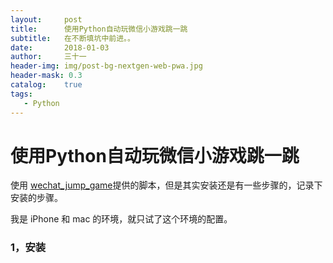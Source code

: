 ```yaml
---
layout:     post
title:      使用Python自动玩微信小游戏跳一跳
subtitle:   在不断填坑中前进。。
date:       2018-01-03
author:     三十一
header-img: img/post-bg-nextgen-web-pwa.jpg
header-mask: 0.3
catalog:    true
tags:
   - Python
---
```


# 使用Python自动玩微信小游戏跳一跳

使用 [wechat_jump_game](https://github.com/wangshub/wechat_jump_game)提供的脚本，但是其实安装还是有一些步骤的，记录下安装的步骤。

我是 iPhone 和 mac 的环境，就只试了这个环境的配置。
### 1，安装

